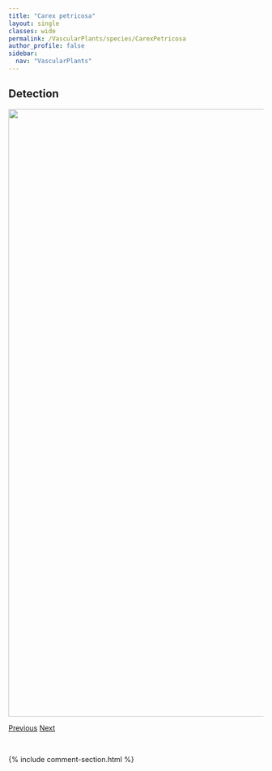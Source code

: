 ```yaml
---
title: "Carex petricosa"
layout: single
classes: wide
permalink: /VascularPlants/species/CarexPetricosa
author_profile: false
sidebar:
  nav: "VascularPlants"
---
```


<h2>Detection</h2>

<a href="https://drive.google.com/uc?export=view&id=1_dqOsWo0Na89WtfAV8aaxmnGXD7EcoLE">
<img src="https://drive.google.com/uc?export=view&id=1_dqOsWo0Na89WtfAV8aaxmnGXD7EcoLE" height = "1200" width = "800">
</a>


<a href="/DevelopmentWebsite/VascularPlants/species/CarexPellita" class="pagination--pager" title="Woolly Sedge">Previous</a> <a href="/DevelopmentWebsite/VascularPlants/species/CarexPhaeocephala" class="pagination--pager" title="Carex phaeocephala">Next</a>

<p>&nbsp;</p>

{% include comment-section.html %}
